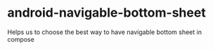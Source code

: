 # android-navigable-bottom-sheet
Helps us to choose the best way to have navigable bottom sheet in compose
